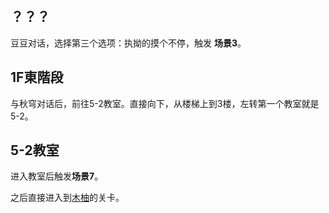 ## ？？？

豆豆对话，选择第三个选项：执拗的摸个不停，触发 **场景3**。

## 1F東階段

与秋穹对话后，前往5-2教室。直接向下，从楼梯上到3楼，左转第一个教室就是5-2。

## 5-2教室

进入教室后触发**场景7**。

之后直接进入到[木柚](02木柚.md)的关卡。
